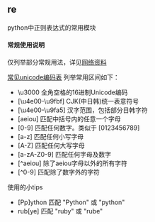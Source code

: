 ## re
python中正则表达式的常用模块

#### 常规使用说明
仅列举部分常规用法，详见[网络资料](http://www.runoob.com/python/python-reg-expressions.html)


[常见unicode编码表](http://www.cnblogs.com/chenwenbiao/archive/2011/08/17/2142718.html)
列举常用区间如下：
- \u3000            全角空格的16进制Unicode编码
- [\u4e00-\u9fbf]	CJK(中日韩)统一表意符号
- [\u4e00-\u9fa5]	汉字范围，包括部分日韩字符 
- [aeiou]           匹配中括号内的任意一个字母
- [0-9]             匹配任何数字。类似于 [0123456789]
- [a-z]             匹配任何小写字母
- [A-Z]             匹配任何大写字母
- [a-zA-Z0-9]       匹配任何字母及数字
- [^aeiou]          除了aeiou字母以外的所有字符
- [^0-9]            匹配除了数字外的字符

使用的小tips
- [Pp]ython         匹配 "Python" 或 "python"
- rub[ye]           匹配 "ruby" 或 "rube"